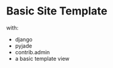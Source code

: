 Basic Site Template
===================

with:
- django
- pyjade
- contrib.admin
- a basic template view

